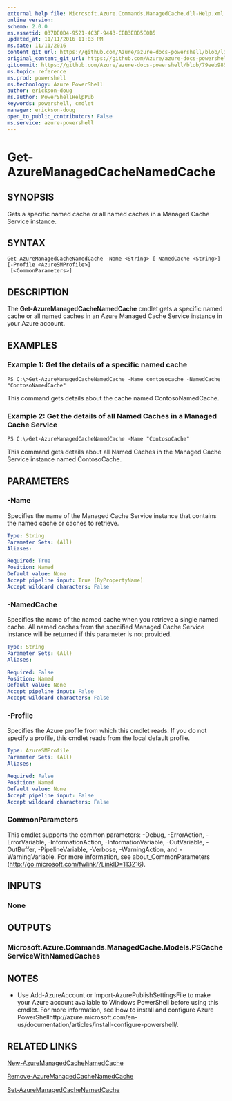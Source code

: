 ```yaml
---
external help file: Microsoft.Azure.Commands.ManagedCache.dll-Help.xml
online version: 
schema: 2.0.0
ms.assetid: 037DE0D4-9521-4C3F-9443-CBB3EBD5E0B5
updated_at: 11/11/2016 11:03 PM
ms.date: 11/11/2016
content_git_url: https://github.com/Azure/azure-docs-powershell/blob/live/azureps-cmdlets-docs/ServiceManagement/Azure.ManagedCache/v2.1.0/Get-AzureManagedCacheNamedCache.md
original_content_git_url: https://github.com/Azure/azure-docs-powershell/blob/live/azureps-cmdlets-docs/ServiceManagement/Azure.ManagedCache/v2.1.0/Get-AzureManagedCacheNamedCache.md
gitcommit: https://github.com/Azure/azure-docs-powershell/blob/79eeb985ea480979357fb4695832a0c3d29a48bf/azureps-cmdlets-docs/ServiceManagement/Azure.ManagedCache/v2.1.0/Get-AzureManagedCacheNamedCache.md
ms.topic: reference
ms.prod: powershell
ms.technology: Azure PowerShell
author: erickson-doug
ms.author: PowerShellHelpPub
keywords: powershell, cmdlet
manager: erickson-doug
open_to_public_contributors: False
ms.service: azure-powershell
---
```


# Get-AzureManagedCacheNamedCache

## SYNOPSIS
Gets a specific named cache or all named caches in a Managed Cache Service instance.

## SYNTAX

```
Get-AzureManagedCacheNamedCache -Name <String> [-NamedCache <String>] [-Profile <AzureSMProfile>]
 [<CommonParameters>]
```

## DESCRIPTION
The **Get-AzureManagedCacheNamedCache** cmdlet gets a specific named cache or all named caches in an Azure Managed Cache Service instance in your Azure account.

## EXAMPLES

### Example 1: Get the details of a specific named cache
```
PS C:\>Get-AzureManagedCacheNamedCache -Name contosocache -NamedCache "ContosoNamedCache"
```

This command gets details about the cache named ContosoNamedCache.

### Example 2: Get the details of all Named Caches in a Managed Cache Service
```
PS C:\>Get-AzureManagedCacheNamedCache -Name "ContosoCache"
```

This command gets details about all Named Caches in the Managed Cache Service instance named ContosoCache.

## PARAMETERS

### -Name
Specifies the name of the Managed Cache Service instance that contains the named cache or caches to retrieve.

```yaml
Type: String
Parameter Sets: (All)
Aliases: 

Required: True
Position: Named
Default value: None
Accept pipeline input: True (ByPropertyName)
Accept wildcard characters: False
```

### -NamedCache
Specifies the name of the named cache when you retrieve a single named cache.
All named caches from the specified Managed Cache Service instance will be returned if this parameter is not provided.

```yaml
Type: String
Parameter Sets: (All)
Aliases: 

Required: False
Position: Named
Default value: None
Accept pipeline input: False
Accept wildcard characters: False
```

### -Profile
Specifies the Azure profile from which this cmdlet reads.
If you do not specify a profile, this cmdlet reads from the local default profile.

```yaml
Type: AzureSMProfile
Parameter Sets: (All)
Aliases: 

Required: False
Position: Named
Default value: None
Accept pipeline input: False
Accept wildcard characters: False
```

### CommonParameters
This cmdlet supports the common parameters: -Debug, -ErrorAction, -ErrorVariable, -InformationAction, -InformationVariable, -OutVariable, -OutBuffer, -PipelineVariable, -Verbose, -WarningAction, and -WarningVariable. For more information, see about_CommonParameters (http://go.microsoft.com/fwlink/?LinkID=113216).

## INPUTS

### None

## OUTPUTS

### Microsoft.Azure.Commands.ManagedCache.Models.PSCacheServiceWithNamedCaches

## NOTES
* Use Add-AzureAccount or Import-AzurePublishSettingsFile to make your Azure account available to Windows PowerShell before using this cmdlet. For more information, see How to install and configure Azure PowerShellhttp://azure.microsoft.com/en-us/documentation/articles/install-configure-powershell/.

## RELATED LINKS

[New-AzureManagedCacheNamedCache](xref:ServiceManagement/Azure.ManagedCache/v2.1.0/New-AzureManagedCacheNamedCache.md)

[Remove-AzureManagedCacheNamedCache](xref:ServiceManagement/Azure.ManagedCache/v2.1.0/Remove-AzureManagedCacheNamedCache.md)

[Set-AzureManagedCacheNamedCache](xref:ServiceManagement/Azure.ManagedCache/v2.1.0/Set-AzureManagedCacheNamedCache.md)


